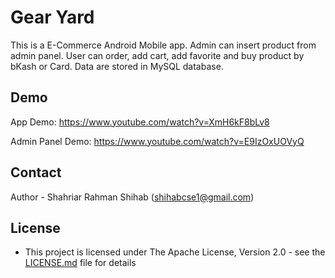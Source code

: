 # Gear Yard
This is a E-Commerce Android Mobile app. Admin can insert product from admin panel. User can order, add cart, add favorite and buy product by bKash or Card. Data are stored in MySQL database.


## Demo

App Demo: https://www.youtube.com/watch?v=XmH6kF8bLv8

Admin Panel Demo: https://www.youtube.com/watch?v=E9IzOxUOVyQ

## Contact

Author - Shahriar Rahman Shihab ([shihabcse1@gmail.com](mailto:shihabcse1@gmail.com))


## License

* This project is licensed under The Apache License, Version 2.0 - see the [LICENSE.md](/LICENSE) file for details
